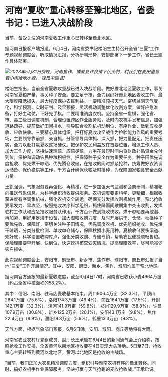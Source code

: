 

# 河南“夏收”重心转移至豫北地区，省委书记：已进入决战阶段

当前，备受关注的河南夏收工作重心已转移至豫北地区。

据河南日报客户端报道，6月4日，河南省委书记楼阳生主持召开全省“三夏”工作专题视频调度会，听取情况汇报，分析研判形势，安排部署下一步工作。省长王凯作具体部署。

![](https://inews.gtimg.com/om_bt/OxrNOTKWzYmvGDzUIx4b7ubyx_iX8qv-ByqzOGbtwtZkAAA/1000)_2023年5月31日傍晚，河南焦作，博爱县许良镇下伏头村，村民们在麦田里冒着小雨抢收小麦。 视觉中国 图_

楼阳生指出，当前全省夏收攻坚战已进入决战阶段。做好豫北地区夏收工作，事关河南省夏粮产量，事关种子安全。要立足于抢，全力组织好豫北地区麦收工作，最大限度降低损失，最大程度保护农民利益。一要精准预报天气。密切监测天气变化，科学预测、实时研判、及早预报，灵活机动调整优化收割方案，做好应急准备，打好主动仗，下好先手棋。二要精准调度农机。坚持全省一盘棋，强化省、市、县三级日调度机制，合理设置跨区作业服务站，及时向农机手发布信息，加强道路疏导，提前做好田间排水，引导联合收割机机动到位、有序作业，做到应收尽收、应收快收。三要精心具体组织。把打好夏收攻坚战作为检验能力作风的重要考场，主要领导靠前抓、亲自抓，分管领导具体抓、深入抓，把力量配足，把责任压实，全力以赴打赢夏收这场硬仗。把保护农民利益放在首要位置，增派工作人员、加大工作力度，坚持快速理赔、应赔尽赔，力争在最短时间内将财政补贴资金兑付到位，保护和调动农民种粮积极性。把保障种子安全作为重要任务，种子田优先调度抢收、优先烘干晾晒、优先腾仓收储，在抢收的同时抓紧抢种，统筹做好农资调运储备、保价稳供等工作，千方百计确保秋粮及时播种，为保障国家粮食安全贡献力量。

王凯强调，气象服务要再强化、再精准，进一步加强天气监测和会商研判，精准靶向推送气象信息，为科学组织抢收提供服务。农机调度要更科学、更精细，根据收获进度有序调集机械，强化农机安全转运，确保充分发挥收割机械作用。豫北抢收要早发力、早攻坚，按照抢收次序科学组织，抓住降雨间歇期集中突击收割，发挥驻村工作队和应急抢收服务队作用，千方百计做到能收快收。烘干晾晒要再挖潜、再加紧，用好用足烘干设备，加大湿粮收购力度，及时开展烘干、仓储。秋播种子要优先收、保障好，密切关注种子田情况，优先调度农机、优先组织抢收、优先烘干晾晒，分类分批检测、单收单仓储存，保障秋播小麦用种。夏粮收储要多渠道、兜好底，科学设置收购库点，强化分类收购、专储专销，帮助农民便捷顺畅售粮。保险理赔要早开展、快到位，快速摸排核查受灾情况，提高理赔效率，尽可能减少农户损失。

此次视频调度会上，安阳市、鹤壁市、新乡市、焦作市、濮阳市、商丘市汇报了当地“三夏”工作开展情况。其中，安阳、鹤壁、新乡、焦作、濮阳均属于豫北地区。

据河南官方通报的最新夏收进度，截至6月4日17时，河南省已收获小麦4964万亩（约占全省种植面积的58.2%）。

其中：信阳、南阳、驻马店麦收基本结束，周口906.4万亩（82.3%），平顶山264.1万亩（75.6%），洛阳174.3万亩（49.4%），商丘164.1万亩（17.5%），开封142.1万亩（32.3%），漯河141.9万亩（59.8%），郑州129.9万亩（58.8%），许昌107.9万亩（30.8%），新乡125.2万亩（20.1%），安阳43.1万亩（9.8%），焦作22.4万亩（8.9%），濮阳19.8万亩（5.6%），鹤壁13.3万亩（9.8%）。

天气方面，根据气象部门预报，6月6日晚，安阳、濮阳、商丘等地将有大雨。

河南省农业农村厅党组成员、副厅长王承启在6月4日的新闻通气会上介绍称，按照抢收工作安排，全省黄河以南地区抢收要在4日实现大头落地。5日至7日，抢收重心主要转移到黄河以北地区，黄河以北地区是抢收的主战场。

“目前，我们正加大农机精准调度力度，组织引导豫南农机有序向豫北转移。同时，搞好农机手作业保障服务，坚决打赢与天气抢跑的麦收抢收战。”王承启说。

